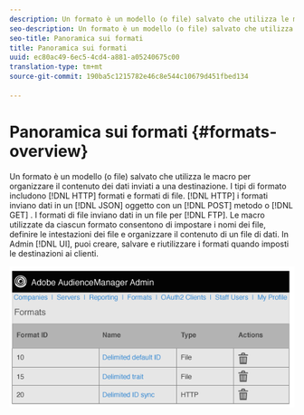 ```yaml
---
description: Un formato è un modello (o file) salvato che utilizza le macro per organizzare il contenuto dei dati inviati a una destinazione. I tipi di formato includono i formati HTTP e i formati di file. I formati HTTP inviano dati in un oggetto JSON con un metodo POST o GET. I formati di file inviano i dati in un file tramite FTP. Le macro utilizzate da ciascun formato consentono di impostare i nomi dei file, definire le intestazioni dei file e organizzare il contenuto di un file di dati. Nell’interfaccia utente Amministratore, puoi creare, salvare e riutilizzare i formati quando imposti le destinazioni ai clienti.
seo-description: Un formato è un modello (o file) salvato che utilizza le macro per organizzare il contenuto dei dati inviati a una destinazione. I tipi di formato includono i formati HTTP e i formati di file. I formati HTTP inviano dati in un oggetto JSON con un metodo POST o GET. I formati di file inviano i dati in un file tramite FTP. Le macro utilizzate da ciascun formato consentono di impostare i nomi dei file, definire le intestazioni dei file e organizzare il contenuto di un file di dati. Nell’interfaccia utente Amministratore, puoi creare, salvare e riutilizzare i formati quando imposti le destinazioni ai clienti.
seo-title: Panoramica sui formati
title: Panoramica sui formati
uuid: ec80ac49-6ec5-4cd4-a881-a05240675c00
translation-type: tm+mt
source-git-commit: 190ba5c1215782e46c8e544c10679d451fbed134

---
```



# Panoramica sui formati {#formats-overview}

Un formato è un modello (o file) salvato che utilizza le macro per organizzare il contenuto dei dati inviati a una destinazione. I tipi di formato includono [!DNL HTTP] formati e formati di file. [!DNL HTTP] i formati inviano dati in un [!DNL JSON] oggetto con un [!DNL POST] metodo o [!DNL GET] . I formati di file inviano dati in un file per [!DNL FTP]. Le macro utilizzate da ciascun formato consentono di impostare i nomi dei file, definire le intestazioni dei file e organizzare il contenuto di un file di dati. In Admin [!DNL UI], puoi creare, salvare e riutilizzare i formati quando imposti le destinazioni ai clienti.

![](assets/formats.png)